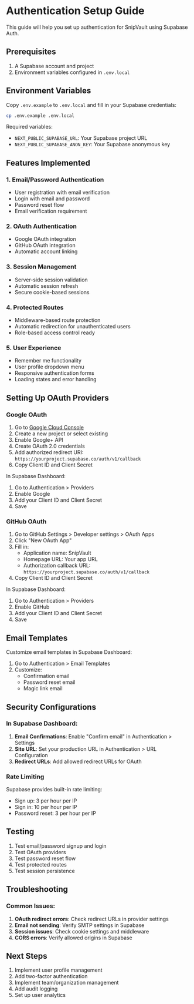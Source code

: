 # Authentication Setup Guide

This guide will help you set up authentication for SnipVault using Supabase Auth.

## Prerequisites

1. A Supabase account and project
2. Environment variables configured in `.env.local`

## Environment Variables

Copy `.env.example` to `.env.local` and fill in your Supabase credentials:

```bash
cp .env.example .env.local
```

Required variables:
- `NEXT_PUBLIC_SUPABASE_URL`: Your Supabase project URL
- `NEXT_PUBLIC_SUPABASE_ANON_KEY`: Your Supabase anonymous key

## Features Implemented

### 1. Email/Password Authentication
- User registration with email verification
- Login with email and password
- Password reset flow
- Email verification requirement

### 2. OAuth Authentication
- Google OAuth integration
- GitHub OAuth integration
- Automatic account linking

### 3. Session Management
- Server-side session validation
- Automatic session refresh
- Secure cookie-based sessions

### 4. Protected Routes
- Middleware-based route protection
- Automatic redirection for unauthenticated users
- Role-based access control ready

### 5. User Experience
- Remember me functionality
- User profile dropdown menu
- Responsive authentication forms
- Loading states and error handling

## Setting Up OAuth Providers

### Google OAuth

1. Go to [Google Cloud Console](https://console.cloud.google.com/)
2. Create a new project or select existing
3. Enable Google+ API
4. Create OAuth 2.0 credentials
5. Add authorized redirect URI: `https://yourproject.supabase.co/auth/v1/callback`
6. Copy Client ID and Client Secret

In Supabase Dashboard:
1. Go to Authentication > Providers
2. Enable Google
3. Add your Client ID and Client Secret
4. Save

### GitHub OAuth

1. Go to GitHub Settings > Developer settings > OAuth Apps
2. Click "New OAuth App"
3. Fill in:
   - Application name: SnipVault
   - Homepage URL: Your app URL
   - Authorization callback URL: `https://yourproject.supabase.co/auth/v1/callback`
4. Copy Client ID and Client Secret

In Supabase Dashboard:
1. Go to Authentication > Providers
2. Enable GitHub
3. Add your Client ID and Client Secret
4. Save

## Email Templates

Customize email templates in Supabase Dashboard:
1. Go to Authentication > Email Templates
2. Customize:
   - Confirmation email
   - Password reset email
   - Magic link email

## Security Configurations

### In Supabase Dashboard:

1. **Email Confirmations**: Enable "Confirm email" in Authentication > Settings
2. **Site URL**: Set your production URL in Authentication > URL Configuration
3. **Redirect URLs**: Add allowed redirect URLs for OAuth

### Rate Limiting

Supabase provides built-in rate limiting:
- Sign up: 3 per hour per IP
- Sign in: 10 per hour per IP
- Password reset: 3 per hour per IP

## Testing

1. Test email/password signup and login
2. Test OAuth providers
3. Test password reset flow
4. Test protected routes
5. Test session persistence

## Troubleshooting

### Common Issues:

1. **OAuth redirect errors**: Check redirect URLs in provider settings
2. **Email not sending**: Verify SMTP settings in Supabase
3. **Session issues**: Check cookie settings and middleware
4. **CORS errors**: Verify allowed origins in Supabase

## Next Steps

1. Implement user profile management
2. Add two-factor authentication
3. Implement team/organization management
4. Add audit logging
5. Set up user analytics